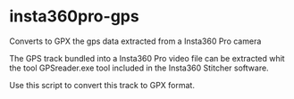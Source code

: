 # insta360pro-gps
Converts to GPX the gps data extracted from a Insta360 Pro camera

The GPS track bundled into a Insta360 Pro video file can be extracted whit the 
tool GPSreader.exe tool included in the Insta360 Stitcher software.

Use this script to convert this track to GPX format.
